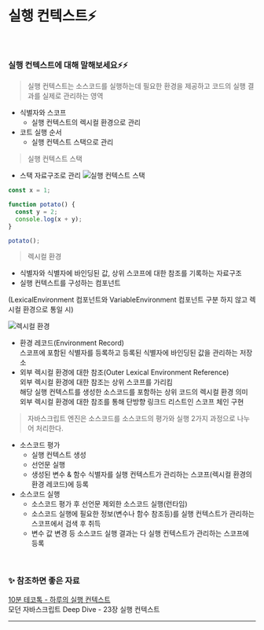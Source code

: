 # 실행 컨텍스트⚡️

<br/>

### 실행 컨텍스트에 대해 말해보세요⚡️⚡️

> 실행 컨텍스트는 소스코드를 실행하는데 필요한 환경을 제공하고 코드의 실행 결과를 실제로 관리하는 영역

- 식별자와 스코프
  - 실행 컨텍스트의 렉시컬 환경으로 관리
- 코트 실행 순서
  - 실행 컨텍스트 스택으로 관리

> 실행 컨텍스트 스택

- 스택 자료구조로 관리
  ![실행 컨텍스트 스택](https://user-images.githubusercontent.com/107454269/224940335-5a3bfc4f-832e-4d21-8f8d-f848faa8e39b.jpg)

```js
const x = 1;

function potato() {
  const y = 2;
  console.log(x + y);
}

potato();
```

> 렉시컬 환경

- 식별자와 식별자에 바인딩된 값, 상위 스코프에 대한 참조를 기록하는 자료구조
- 실행 컨텍스트를 구성하는 컴포넌트

(LexicalEnvironment 컴포넌트와 VariableEnvironment 컴포넌트 구분 하지 않고 렉시컬 환경으로 통일 시)

![렉시컬 환경](https://user-images.githubusercontent.com/107454269/224944720-0518cb49-28ce-4952-ae79-68810bbe2240.jpg)

- 환경 레코드(Environment Record)  
  스코프에 포함된 식별자를 등록하고 등록된 식별자에 바인딩된 값을 관리하는 저장소
- 외부 렉시컬 환경에 대한 참조(Outer Lexical Environment Reference)  
  외부 렉시컬 환경에 대한 참조는 상위 스코프를 가리킴  
  해당 실행 컨텍스트를 생성한 소스코드를 포함하는 상위 코드의 렉시컬 환경 의미  
  외부 렉시컬 환경에 대한 참조를 통해 단방향 링크드 리스트인 스코프 체인 구현

> 자바스크립트 엔진은 소스코드를 소스코드의 평가와 실행 2가지 과정으로 나누어 처리한다.

- 소스코드 평가
  - 실행 컨텍스트 생성
  - 선언문 실행
  - 생성된 변수 & 함수 식별자를 실행 컨텍스트가 관리하는 스코프(렉시컬 환경의 환경 레코드)에 등록
- 소스코드 실행
  - 소스코드 평가 후 선언문 제외한 소스코드 실행(런타임)
  - 소스코드 실행에 필요한 정보(변수나 함수 참조등)를 실행 컨텍스트가 관리하는 스코프에서 검색 후 취득
  - 변수 값 변경 등 소스코드 실행 결과는 다 실행 컨텍스트가 관리하는 스코프에 등록

<br/>

### ✨ 참조하면 좋은 자료

[10분 테코톡 - 하루의 실행 컨텍스트](https://www.youtube.com/watch?v=EWfujNzSUmw)  
모던 자바스크립트 Deep Dive - 23장 실행 컨텍스트

---
